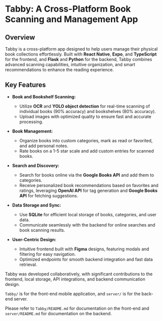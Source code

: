 # Tabby: A Cross-Platform Book Scanning and Management App  

## Overview  
Tabby is a cross-platform app designed to help users manage their physical book collections effortlessly. Built with **React Native**, **Expo**, and **TypeScript** for the frontend, and **Flask** and **Python** for the backend, Tabby combines advanced scanning capabilities, intuitive organization, and smart recommendations to enhance the reading experience.  

## Key Features  
- **Book and Bookshelf Scanning:**  
  - Utilize **OCR** and **YOLO object detection** for real-time scanning of individual books (90% accuracy) and bookshelves (80% accuracy).  
  - Upload images with optimized quality to ensure fast and accurate processing.  

- **Book Management:**  
  - Organize books into custom categories, mark as read or favorited, and add personal notes.  
  - Rate books on a 1-5 star scale and add custom entries for scanned books.  

- **Search and Discovery:**  
  - Search for books online via the **Google Books API** and add them to categories.  
  - Receive personalized book recommendations based on favorites and ratings, leveraging **OpenAI API** for tag generation and **Google Books API** for fetching suggestions.  

- **Data Storage and Sync:**  
  - Use **SQLite** for efficient local storage of books, categories, and user data.  
  - Communicate seamlessly with the backend for online searches and book scanning results.  

- **User-Centric Design:**  
  - Intuitive frontend built with **Figma** designs, featuring modals and filtering for easy navigation.  
  - Optimized endpoints for smooth backend integration and fast data retrieval.  

Tabby was developed collaboratively, with significant contributions to the frontend, local storage, API integrations, and backend communication design.


`Tabby/` is for the front-end mobile application, and `server/` is for the
back-end server.

Please refer to `Tabby/README.md` for documentation on the front-end and
`server/README.md` for documentation on the backend.
